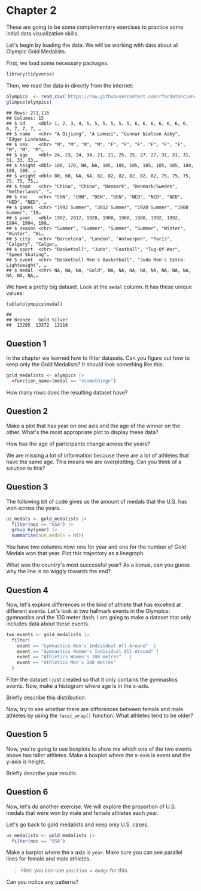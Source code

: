 # Chapter 2 

These are going to be some complementary exercises to practice some initial data visualization skills.

Let's begin by loading the data. We will be working with data about all Olympic Gold Medalists. 

First, we load some necessary packages. 


```r
library(tidyverse)
```

Then, we read the data in directly from the internet: 


```r
olympics  <- read_csv('https://raw.githubusercontent.com/rfordatascience/tidytuesday/master/data/2021/2021-07-27/olympics.csv')
glimpse(olympics)
```

```
## Rows: 271,116
## Columns: 15
## $ id     <dbl> 1, 2, 3, 4, 5, 5, 5, 5, 5, 5, 6, 6, 6, 6, 6, 6, 6, 6, 7, 7, 7, …
## $ name   <chr> "A Dijiang", "A Lamusi", "Gunnar Nielsen Aaby", "Edgar Lindenau…
## $ sex    <chr> "M", "M", "M", "M", "F", "F", "F", "F", "F", "F", "M", "M", "M"…
## $ age    <dbl> 24, 23, 24, 34, 21, 21, 25, 25, 27, 27, 31, 31, 31, 31, 33, 33,…
## $ height <dbl> 180, 170, NA, NA, 185, 185, 185, 185, 185, 185, 188, 188, 188, …
## $ weight <dbl> 80, 60, NA, NA, 82, 82, 82, 82, 82, 82, 75, 75, 75, 75, 75, 75,…
## $ team   <chr> "China", "China", "Denmark", "Denmark/Sweden", "Netherlands", "…
## $ noc    <chr> "CHN", "CHN", "DEN", "DEN", "NED", "NED", "NED", "NED", "NED", …
## $ games  <chr> "1992 Summer", "2012 Summer", "1920 Summer", "1900 Summer", "19…
## $ year   <dbl> 1992, 2012, 1920, 1900, 1988, 1988, 1992, 1992, 1994, 1994, 199…
## $ season <chr> "Summer", "Summer", "Summer", "Summer", "Winter", "Winter", "Wi…
## $ city   <chr> "Barcelona", "London", "Antwerpen", "Paris", "Calgary", "Calgar…
## $ sport  <chr> "Basketball", "Judo", "Football", "Tug-Of-War", "Speed Skating"…
## $ event  <chr> "Basketball Men's Basketball", "Judo Men's Extra-Lightweight", …
## $ medal  <chr> NA, NA, NA, "Gold", NA, NA, NA, NA, NA, NA, NA, NA, NA, NA, NA,…
```

We have a pretty big dataset. Look at the `medal` column. It has these unique values: 


```r
table(olympics$medal)
```

```
## 
## Bronze   Gold Silver 
##  13295  13372  13116
```

## Question 1 

In the chapter we learned how to filter datasets. Can you figure out how to keep only the Gold Medalists? It should look something like this. 


```r
gold_medalists <- olympics |> 
  <function_name>(medal == "<something>")
```

How many rows does the resulting dataset have? 

## Question 2 

Make a plot that has year on one axis and the age of the winner on the other. What's the most appropriate plot to display these data? 

How has the age of participants change across the years? 

We are missing a lot of information because there are a lot of athletes that have the same age. This means we are overplotting. Can you think of a solution to this? 

## Question 3 

The following bit of code gives us the amount of medals that the U.S. has won across the years. 


```r
us_medals <- gold_medalists |> 
  filter(noc == "USA") |> 
  group_by(year) |> 
  summarise(num_medals = n())
```

You have two columns now: one for year and one for the number of Gold Medals won that year. Plot this trajectory as a linegraph. 

What was the country's most successful year? As a bonus, can you guess why the line is so wiggly towards the end? 

## Question 4 

Now, let's explore differences in the kind of athlete that has excelled at different events. Let's look at two hallmark events in the Olympics: gymnastics and the 100 meter dash. I am going to make a dataset that only includes data about these events. 

```r
two_events <- gold_medalists |>
  filter(
    event == "Gymnastics Men's Individual All-Around"  |
    event == "Gymnastics Women's Individual All-Around" |
    event == "Athletics Women's 100 metres"   |
    event == "Athletics Men's 100 metres"
  ) 
```

Filter the dataset I just created so that it only contains the gymnastics events. Now, make a histogram where age is in the x-axis. 

Briefly describe this distribution. 

Now, try to see whether there are differences between female and male athletes by using the `facet_wrap()` function. What athletes tend to be older? 

## Question 5

Now, you're going to use boxplots to show me which one of the two events above has taller athletes. Make a boxplot where the x-axis is event and the y-axis is height. 

Briefly describe your results. 

## Question 6 

Now, let's do another exercise. We will explore the proportion of U.S. medals that were won by male and female athletes each year. 

Let's go back to gold medalists and keep only U.S. cases. 


```r
us_medalists <- gold_medalists |> 
  filter(noc == "USA")
```

Make a barplot where the x axis is `year`. Make sure you can see parallel lines for female and male athletes. 

> Hint: you can use `position = dodge` for this. 

Can you notice any patterns?

